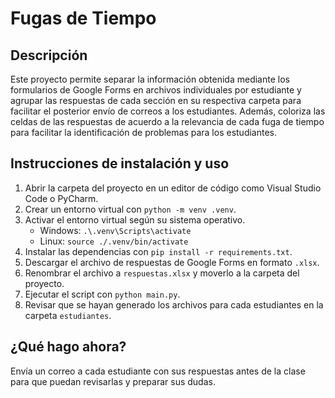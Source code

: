 # Fugas de Tiempo

## Descripción

Este proyecto permite separar la información obtenida mediante los formularios de Google Forms en archivos individuales por estudiante y agrupar las respuestas de cada sección en su respectiva carpeta para facilitar el posterior envío de correos a los estudiantes. Además, coloriza las celdas de las respuestas de acuerdo a la relevancia de cada fuga de tiempo para facilitar la identificación de problemas para los estudiantes.

## Instrucciones de instalación y uso

1. Abrir la carpeta del proyecto en un editor de código como Visual Studio Code o PyCharm.
2. Crear un entorno virtual con `python -m venv .venv`.
3. Activar el entorno virtual según su sistema operativo.
   - Windows: `.\.venv\Scripts\activate`
   - Linux: `source ./.venv/bin/activate`
4. Instalar las dependencias con `pip install -r requirements.txt`.
5. Descargar el archivo de respuestas de Google Forms en formato `.xlsx`.
6. Renombrar el archivo a `respuestas.xlsx` y moverlo a la carpeta del proyecto.
7. Ejecutar el script con `python main.py`.
8. Revisar que se hayan generado los archivos para cada estudiantes en la carpeta `estudiantes`.

## ¿Qué hago ahora?

Envía un correo a cada estudiante con sus respuestas antes de la clase para que puedan revisarlas y preparar sus dudas.
